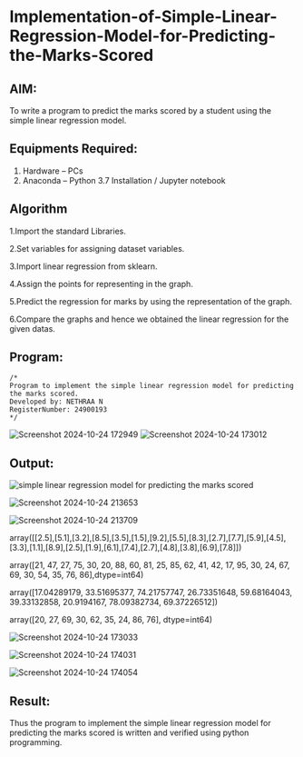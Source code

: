 # Implementation-of-Simple-Linear-Regression-Model-for-Predicting-the-Marks-Scored

## AIM:
To write a program to predict the marks scored by a student using the simple linear regression model.

## Equipments Required:
1. Hardware – PCs
2. Anaconda – Python 3.7 Installation / Jupyter notebook

## Algorithm
1.Import the standard Libraries.

2.Set variables for assigning dataset variables. 

3.Import linear regression from sklearn. 

4.Assign the points for representing in the graph. 

5.Predict the regression for marks by using the representation of the graph.

6.Compare the graphs and hence we obtained the linear regression for the given datas.

## Program:
```
/*
Program to implement the simple linear regression model for predicting the marks scored.
Developed by: NETHRAA N
RegisterNumber: 24900193 
*/
```
![Screenshot 2024-10-24 172949](https://github.com/user-attachments/assets/9298b04d-ebf1-4f93-91ac-59133da747c2)
![Screenshot 2024-10-24 173012](https://github.com/user-attachments/assets/3bbf6c38-b92c-4891-84e1-067afb84d0ee)


## Output:
![simple linear regression model for predicting the marks scored](sam.png)


![Screenshot 2024-10-24 213653](https://github.com/user-attachments/assets/6eae3c77-b037-416a-928a-cc7e71f69bf0)

![Screenshot 2024-10-24 213709](https://github.com/user-attachments/assets/e049a8cd-ae19-487d-84f1-09cb6cc3b978)


array([[2.5],[5.1],[3.2],[8.5],[3.5],[1.5],[9.2],[5.5],[8.3],[2.7],[7.7],[5.9],[4.5],[3.3],[1.1],[8.9],[2.5],[1.9],[6.1],[7.4],[2.7],[4.8],[3.8],[6.9],[7.8]])

array([21, 47, 27, 75, 30, 20, 88, 60, 81, 25, 85, 62, 41, 42, 17, 95, 30, 24, 67, 69, 30, 54, 35, 76, 86],dtype=int64)

array([17.04289179, 33.51695377, 74.21757747, 26.73351648, 59.68164043, 39.33132858, 20.9194167, 78.09382734, 69.37226512])

array([20, 27, 69, 30, 62, 35, 24, 86, 76], dtype=int64)


![Screenshot 2024-10-24 173033](https://github.com/user-attachments/assets/4e1b620f-e86a-4294-a915-bdbb87fc77b6)

![Screenshot 2024-10-24 174031](https://github.com/user-attachments/assets/749f6858-9782-44b1-b430-27d89b4e25ff)

![Screenshot 2024-10-24 174054](https://github.com/user-attachments/assets/1bfd2f14-fddb-4c57-968e-af5a1269813b)


## Result:
Thus the program to implement the simple linear regression model for predicting the marks scored is written and verified using python programming.
